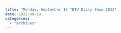 ```yaml
---
title: "Monday, September 19 TBTV Daily Show 2022"
date: 2022-09-19
categories: 
  - "archives"
---
```



